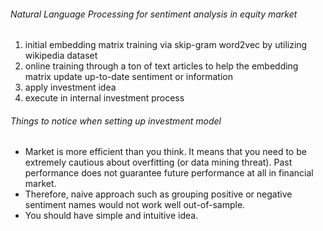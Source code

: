###### Natural Language Processing for sentiment analysis in equity market

1. initial embedding matrix training via skip-gram word2vec by utilizing wikipedia dataset
2. online training through a ton of text articles to help the embedding matrix update up-to-date sentiment or information
3. apply investment idea 
4. execute in internal investment process


###### Things to notice when setting up investment model
- Market is more efficient than you think. It means that you need to be extremely cautious about overfitting (or data mining threat). Past performance does not guarantee future performance at all in financial market.
- Therefore, naive approach such as grouping positive or negative sentiment names would not work well out-of-sample.
- You should have simple and intuitive idea.
